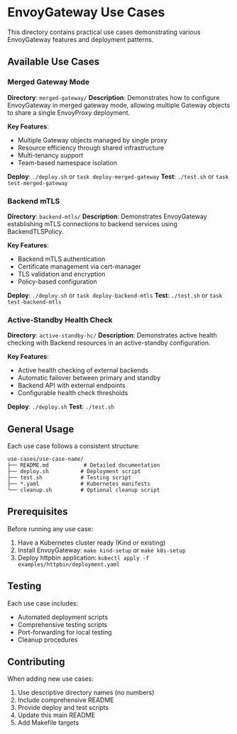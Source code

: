# EnvoyGateway Use Cases

This directory contains practical use cases demonstrating various EnvoyGateway features and deployment patterns.

## Available Use Cases

### Merged Gateway Mode
**Directory**: `merged-gateway/`
**Description**: Demonstrates how to configure EnvoyGateway in merged gateway mode, allowing multiple Gateway objects to share a single EnvoyProxy deployment.

**Key Features**:
- Multiple Gateway objects managed by single proxy
- Resource efficiency through shared infrastructure
- Multi-tenancy support
- Team-based namespace isolation

**Deploy**: `./deploy.sh` or `task deploy-merged-gateway`
**Test**: `./test.sh` or `task test-merged-gateway`

### Backend mTLS
**Directory**: `backend-mtls/`
**Description**: Demonstrates EnvoyGateway establishing mTLS connections to backend services using BackendTLSPolicy.

**Key Features**:
- Backend mTLS authentication
- Certificate management via cert-manager
- TLS validation and encryption
- Policy-based configuration

**Deploy**: `./deploy.sh` or `task deploy-backend-mtls`
**Test**: `./test.sh` or `task test-backend-mtls`

### Active-Standby Health Check
**Directory**: `active-standby-hc/`
**Description**: Demonstrates active health checking with Backend resources in an active-standby configuration.

**Key Features**:
- Active health checking of external backends
- Automatic failover between primary and standby
- Backend API with external endpoints
- Configurable health check thresholds

**Deploy**: `./deploy.sh`
**Test**: `./test.sh`

## General Usage

Each use case follows a consistent structure:

```
use-cases/use-case-name/
├── README.md           # Detailed documentation
├── deploy.sh          # Deployment script
├── test.sh            # Testing script
├── *.yaml             # Kubernetes manifests
└── cleanup.sh         # Optional cleanup script
```

## Prerequisites

Before running any use case:

1. Have a Kubernetes cluster ready (Kind or existing)
2. Install EnvoyGateway: `make kind-setup` or `make k8s-setup`
3. Deploy httpbin application: `kubectl apply -f examples/httpbin/deployment.yaml`

## Testing

Each use case includes:
- Automated deployment scripts
- Comprehensive testing scripts
- Port-forwarding for local testing
- Cleanup procedures

## Contributing

When adding new use cases:
1. Use descriptive directory names (no numbers)
2. Include comprehensive README
3. Provide deploy and test scripts
4. Update this main README
5. Add Makefile targets